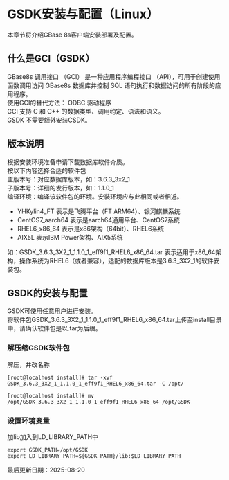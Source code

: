 # GSDK安装与配置（Linux）  
本章节将介绍GBase 8s客户端安装部署及配置。  

## 什么是GCI（GSDK）  
GBase8s 调用接口 （GCI） 是一种应用程序编程接口 （API），可用于创建使用函数调用访问 GBase8s 数据库并控制 SQL 语句执行和数据访问的所有阶段的应用程序。   
使用GCI的替代方法： ODBC 驱动程序  
GCI 支持 C 和 C++ 的数据类型、调用约定、语法和语义。  
GSDK 不需要额外安装CSDK。  

## 版本说明  
根据安装环境准备申请下载数据库软件介质。  
按以下内容选择合适的软件包  
主版本号：对应数据库版本，如：3.6.3_3x2_1   
子版本号：详细的发行版本，如：1.1.0_1  
编译环境：编译该软件包的环境。安装环境应与此相同或者相近。   
- YHKylin4_FT 表示是飞腾平台（FT ARM64）、银河麒麟系统   
- CentOS7_aarch64 表示是aarch64通用平台、CentOS7系统  
- RHEL6_x86_64 表示是x86架构（64bit）、RHEL6系统  
- AIX5L 表示IBM Power架构、AIX5系统  
 
如：GSDK_3.6.3_3X2_1_1.1.0_1_eff9f1_RHEL6_x86_64.tar 表示适用于x86_64架构，操作系统为RHEL6（或者兼容），适配的数据库版本是3.6.3_3X2_1的软件安装包。  

## GSDK的安装与配置  
GSDK可使用任意用户进行安装。  
将软件包GSDK_3.6.3_3X2_1_1.1.0_1_eff9f1_RHEL6_x86_64.tar上传至install目录中，请确认软件包是以.tar为后缀。  

### 解压缩GSDK软件包  
解压，并改名称  
```text
[root@localhost install]# tar -xvf GSDK_3.6.3_3X2_1_1.1.0_1_eff9f1_RHEL6_x86_64.tar -C /opt/

[root@localhost install]# mv /opt/GSDK_3.6.3_3X2_1_1.1.0_1_eff9f1_RHEL6_x86_64 /opt/GSDK
```

### 设置环境变量  
加lib加入到LD_LIBRARY_PATH中  
```text
export GSDK_PATH=/opt/GSDK
export LD_LIBRARY_PATH=${GSDK_PATH}/lib:$LD_LIBRARY_PATH
```

最后更新日期：2025-08-20  
